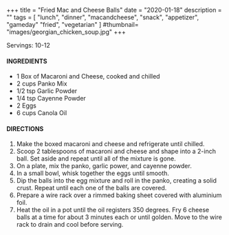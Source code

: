 +++
title = "Fried Mac and Cheese Balls"
date = "2020-01-18"
description = ""
tags = [
    "lunch",
    "dinner",
    "macandcheese",
    "snack",
    "appetizer",
    "gameday"
    "fried", 
    "vegetarian"
]
#thumbnail= "images/georgian_chicken_soup.jpg"
+++

Servings: 10-12 <!--more-->

#### INGREDIENTS 

* 1 Box of Macaroni and Cheese, cooked and chilled
* 2 cups Panko Mix 
* 1/2 tsp Garlic Powder 
* 1/4 tsp Cayenne Powder
* 2 Eggs
* 6 cups Canola Oil 

#### DIRECTIONS 

1. Make the boxed macaroni and cheese and refrigerate until chilled.
2. Scoop 2 tablespoons of macaroni and cheese and shape into a 2-inch ball. Set aside and repeat until all of the mixture is gone. 
3. On a plate, mix the panko, garlic power, and cayenne powder. 
4. In a small bowl, whisk together the eggs until smooth. 
5. Dip the balls into the egg mixture and roll in the panko, creating a solid crust. Repeat until each one of the balls are covered. 
6. Prepare a wire rack over a rimmed baking sheet covered with aluminium foil. 
7. Heat the oil in a pot until the oil registers 350 degrees. Fry 6 cheese balls at a time for about 3 minutes each or until golden. Move to the wire rack to drain and cool before serving. 
